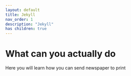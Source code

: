 ```yaml
---
layout: default
title: Jekyll
nav_order: 1
description: "Jekyll"
has children: true
---
```


# What can you actually do  
Here you will learn how you can send newspaper to print